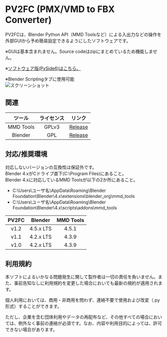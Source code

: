 # PV2FC (PMX/VMD to FBX Converter)
PV2FCは、Blender Python API（MMD Toolsなど）による入出力などの操作を外部GUIから予め簡易設定できるようにしたソフトウェアです。

※GUIは基本含まれません。Source codeはzipにまとめているため機能しません。

※[ソフトウェア版(PySide6)はこちら。](https://bowlroll.net/file/336351)

※Blender Scriptingタブに使用可能<br/>
![スクリーンショット](https://github.com/user-attachments/assets/813fda16-2e09-4e3b-bd59-b64c61c41932)


## 関連
| ツール | ライセンス | リンク |
|:---:|:---:|---|
| MMD Tools | GPLv3 | [Release](https://github.com/MMD-Blender/blender_mmd_tools/releases) |
| Blender | GPL | [Release](https://download.blender.org/release/) |


## 対応/推奨環境
対応しないバージョンの互換性は保証外です。<br/>
Blender 4.xがCドライブ直下(C:\Program Files)にあること。<br/>
Blender 4.xに対応しているMMD Toolsが以下の2か所にあること。
- C:\Users\ユーザ名\AppData\Roaming\Blender Foundation\Blender\4.x\extensions\blender_org\mmd_tools
- C:\Users\ユーザ名\AppData\Roaming\Blender Foundation\Blender\4.x\scripts\addons\mmd_tools

| PV2FC | Blender | MMD Tools | 
|:---:|:---:|:---:|
| v1.2 | 4.5.x LTS | 4.5.1 |
| v1.1 | 4.2.x LTS | 4.3.9 |
| v1.0 | 4.2.x LTS | 4.3.9 |


## 利用規約
本ソフトによるいかなる問題発生に関して製作者は一切の責任を負いません。また、事前告知なしに利用規約を変更した場合においても最新の規約が適用されます。

個人利用においては、商用・非商用を問わず、連絡不要で使用および改変（.py形式）することができます。

ただし、企業を含む団体利用やデータの再配布など、その他すべての場合においては、例外なく事前の連絡が必須です。なお、内容や利用目的によっては、許可できない場合があります。
